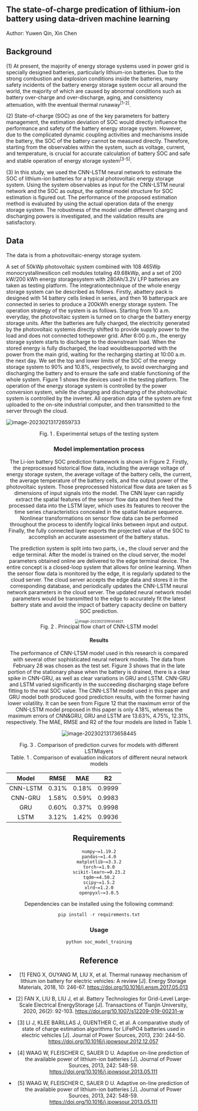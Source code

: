 ## The state-of-charge predication of lithium-ion battery  using data-driven machine learning

Author: Yuwen Qin, Xin Chen

## Background
(1) At present, the majority of energy storage systems used in power grid is specially designed batteries, particularly lithium-ion batteries. Due to the strong combustion and explosion conditions inside the batteries, many safety incidents of the battery energy storage system occur all around the world, the majority of which are caused by abnormal conditions such as battery over-charge and over-discharge, aging, and consistency attenuation, with the eventual thermal runaway<sup>[1-2]</sup>.

(2) State-of-charge (SOC) as one of the key parameters for battery management, the estimation deviation of SOC would directly influence the performance and safety of the battery energy storage system. However, due to the complicated dynamic coupling activities and mechanisms inside the battery, the SOC of the battery cannot be measured directly. Therefore, starting from the observables within the system, such as voltage, current, and temperature, is crucial for accurate calculation of battery SOC and safe and stable operation of energy storage system<sup>[3-5]</sup>.

(3) In this study, we used the CNN-LSTM neural network to estimate the SOC of lithium-ion batteries for a typical photovoltaic energy storage system. Using the system observables as input for the CNN-LSTM neural network and the SOC as output, the optimal model structure for SOC estimation is figured out. The performance of the proposed estimation method is evaluated by using the actual operation data of the energy storage system. The robustness of the model under different charging and discharging powers is investigated, and the validation results are satisfactory.



## Data

The data is from a photovoltaic-energy storage system. 

A set of 50kWp photovoltaic system combined with 108 465Wp monocrystallinesilicon cell modules totaling 49.68kWp, and a set of 200 kW/200 kWh energy storagesystem with 280Ah/3.2V LFP batteries are taken as testing platform. The integrationtechnique of the whole energy storage system can be described as follows. Firstly, abattery pack is designed with 14 battery cells linked in series, and then 16 batterypack are connected in series to produce a 200kWh energy storage system. The operation strategy of the system is as follows. Starting from 10 a.m. everyday, the photovoltaic system is turned on to charge the battery energy storage units. After the batteries are fully charged, the electricity generated by the photovoltaic systemis directly shifted to provide supply power to the load and does not connected tothepower grid. After 6:00 p.m., the energy storage system starts to discharge to the downstream load. When the stored energy is fully discharged, the load wouldbesupported with the power from the main grid, waiting for the recharging starting at 10:00 a.m. the next day. We set the top and lower limits of the SOC of the energy storage system to 90% and 10.8%, respectively, to avoid overcharging and discharging the battery and to ensure the safe and stable functioning of the whole system. Figure 1 shows the devices used in the testing platform. The operation of the energy storage system is controlled by the power conversion system, while the charging and discharging of the photovoltaic system is controlled by the inverter. All operation data of the system are first uploaded to the on-site industrial computer, and then transmitted to the server through the cloud.

![image-20230213172659733](C:\Users\11855\AppData\Roaming\Typora\typora-user-images\image-20230213172659733.png)

<center>Fig. 1 . Experimental setups of the testing system<center>

### Model implementation process

The Li-ion battery SOC prediction framework is shown in Figure 2. Firstly, the preprocessed historical flow data, including the average voltage of energy storage system, the average voltage of the battery cells, the current, the average temperature of the battery cells, and the output power of the photovoltaic system. Those preprocessed historical flow data are taken as 5 dimensions of input signals into the model. The CNN layer can rapidly extract the spatial features of the sensor flow data and then feed the processed data into the LSTM layer, which uses its features to recover the time series characteristics concealed in the spatial feature sequence. Nonlinear transformations on sensor flow data can be performed throughout the process to identify logical links between input and output. Finally, the fully connected layer exports the projected value of the SOC to accomplish an accurate assessment of the battery status.

The prediction system is split into two parts, i.e., the cloud server and the edge terminal. After the model is trained on the cloud server, the model parameters obtained online are delivered to the edge terminal device. The entire concept is a closed-loop system that allows for online learning. When the sensor flow data is monitored by the edge, it is regularly updated to the cloud server. The cloud server accepts the edge data and stores it in the corresponding database, and periodically updates the CNN-LSTM neural network parameters in the cloud server. The updated neural network model parameters would be transmitted to the edge to accurately fit the latest battery state and avoid the impact of battery capacity decline on battery SOC prediction.

<img src="C:\Users\11855\AppData\Roaming\Typora\typora-user-images\image-20230213191414621.png" alt="image-20230213191414621" style="zoom:67%;" />

<center>Fig. 2 . Principal flow chart of CNN-LSTM model<center>

#### Results

The performance of CNN-LTSM model used in this research is compared with several other sophisticated neural network models. The data from February 28 was chosen as the test set. Figure 3 shows that in the late portion of the stationary phase when the battery is drained, there is a clear spike in CNN-GRU, as well as clear variations in GRU and LSTM. CNN-GRU and LSTM varied significantly in the succeeding discharging stage before fitting to the real SOC value. The CNN-LSTM model used in this paper and GRU model both produced good prediction results, with the former having lower volatility. It can be seen from Figure 12 that the maximum error of the CNN-LSTM model proposed in this paper is only 4.18%, whereas the maximum errors of CNN&GRU, GRU and LSTM are 13.63%, 4.75%, 12.31%, respectively. The MAE, RMSE and R2 of the four models are listed in Table 1.

![image-20230213173658445](C:\Users\11855\AppData\Roaming\Typora\typora-user-images\image-20230213173658445.png)

<center>Fig. 3 . Comparison of prediction curves for models with different LSTMlayers<center>

<center>Table. 1 . Comparison of evaluation indicators of different neural network models<center>

|  Model   | RMSE  |  MAE  |   R2   |
| :------: | :---: | :---: | :----: |
| CNN-LSTM | 0.31% | 0.18% | 0.9999 |
| CNN-GRU  | 1.58% | 0.59% | 0.9983 |
|   GRU    | 0.60% | 0.37% | 0.9998 |
|   LSTM   | 3.12% | 1.42% | 0.9936 |



## Requirements

```
numpy~=1.19.2
pandas~=1.4.0
matplotlib~=3.3.2
torch~=1.9.0
scikit-learn~=0.23.2
tqdm~=4.50.2
scipy~=1.5.2
xlrd~=1.2.0
openpyxl~=3.0.5
```

Dependencies can be installed using the following command:

```python
pip install -r requirements.txt
```

### Usage

```python
python soc_model_training
```



## Reference

<div id="refer-anchor-1"></div>

- [1] FENG X, OUYANG M, LIU X, et al. Thermal runaway mechanism of lithium ion battery for electric vehicles: A review [J]. Energy Storage Materials, 2018, 10: 246-67. https://doi.org/10.1016/j.ensm.2017.05.013

<div id="refer-anchor-2"></div>

- [2] FAN X, LIU B, LIU J, et al. Battery Technologies for Grid-Level Large-Scale Electrical EnergyStorage [J]. Transactions of Tianjin University, 2020, 26(2): 92-103. https://doi.org/10.1007/s12209-019-00231-w

<div id="refer-anchor-3"></div>

<div id="refer-anchor-3"></div>

- [3] LI J, KLEE BARILLAS J, GUENTHER C, et al. A comparative study of state of charge estimation algorithms for LiFePO4 batteries used in electric vehicles [J]. Journal of Power Sources, 2013, 230: 244-50. https://doi.org/10.1016/j.jpowsour.2012.12.057

<div id="refer-anchor-4"></div>

- [4] WAAG W, FLEISCHER C, SAUER D U. Adaptive on-line prediction of the available power of lithium-ion batteries [J]. Journal of Power Sources, 2013, 242: 548-59. https://doi.org/10.1016/j.jpowsour.2013.05.111

  <div id="refer-anchor-5"></div>

- [5] WAAG W, FLEISCHER C, SAUER D U. Adaptive on-line prediction of the available power of lithium-ion batteries [J]. Journal of Power Sources, 2013, 242: 548-59. https://doi.org/10.1016/j.jpowsour.2013.05.111

<div id="refer-anchor-6"></div>
